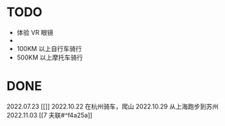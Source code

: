 # TODO
- 体验 VR 眼镜
- 
- 100KM 以上自行车骑行
- 500KM 以上摩托车骑行

# DONE
2022.07.23 [[]]
2022.10.22 在杭州骑车，爬山
2022.10.29 从上海跑步到苏州
2022.11.03 [[7 夫联#^f4a25a]]
